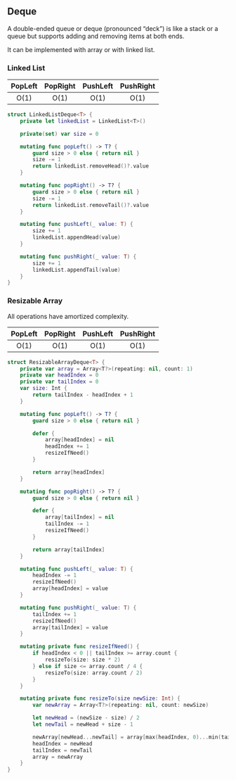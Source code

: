 ## Deque

A double-ended queue or deque (pronounced “deck”) is like a stack or a queue but supports adding and removing items at both ends.

It can be implemented with array or with linked list.

### Linked List

PopLeft | PopRight | PushLeft | PushRight
:-----: | :------: | :------: | :------: 
O(1)    | O(1)     | O(1)     | O(1)

```swift
struct LinkedListDeque<T> {
    private let linkedList = LinkedList<T>()

    private(set) var size = 0

    mutating func popLeft() -> T? {
        guard size > 0 else { return nil }
        size -= 1
        return linkedList.removeHead()?.value
    }

    mutating func popRight() -> T? {
        guard size > 0 else { return nil }
        size -= 1
        return linkedList.removeTail()?.value
    }

    mutating func pushLeft(_ value: T) {
        size += 1
        linkedList.appendHead(value)
    }

    mutating func pushRight(_ value: T) {
        size += 1
        linkedList.appendTail(value)
    }
}
```

### Resizable Array

All operations have amortized complexity.

PopLeft | PopRight | PushLeft | PushRight
:-----: | :------: | :------: | :------: 
O(1)    | O(1)     | O(1)     | O(1)

```swift
struct ResizableArrayDeque<T> {
    private var array = Array<T?>(repeating: nil, count: 1)
    private var headIndex = 0
    private var tailIndex = 0
    var size: Int {
        return tailIndex - headIndex + 1
    }

    mutating func popLeft() -> T? {
        guard size > 0 else { return nil }

        defer {
            array[headIndex] = nil
            headIndex += 1
            resizeIfNeed()
        }

        return array[headIndex]
    }

    mutating func popRight() -> T? {
        guard size > 0 else { return nil }

        defer {
            array[tailIndex] = nil
            tailIndex -= 1
            resizeIfNeed()
        }

        return array[tailIndex]
    }

    mutating func pushLeft(_ value: T) {
        headIndex -= 1
        resizeIfNeed()
        array[headIndex] = value
    }

    mutating func pushRight(_ value: T) {
        tailIndex += 1
        resizeIfNeed()
        array[tailIndex] = value
    }

    mutating private func resizeIfNeed() {
        if headIndex < 0 || tailIndex >= array.count {
            resizeTo(size: size * 2)
        } else if size <= array.count / 4 {
            resizeTo(size: array.count / 2)
        }
    }

    mutating private func resizeTo(size newSize: Int) {
        var newArray = Array<T?>(repeating: nil, count: newSize)

        let newHead = (newSize - size) / 2
        let newTail = newHead + size - 1

        newArray[newHead...newTail] = array[max(headIndex, 0)...min(tailIndex, array.count - 1)]
        headIndex = newHead
        tailIndex = newTail
        array = newArray
    }
}
```